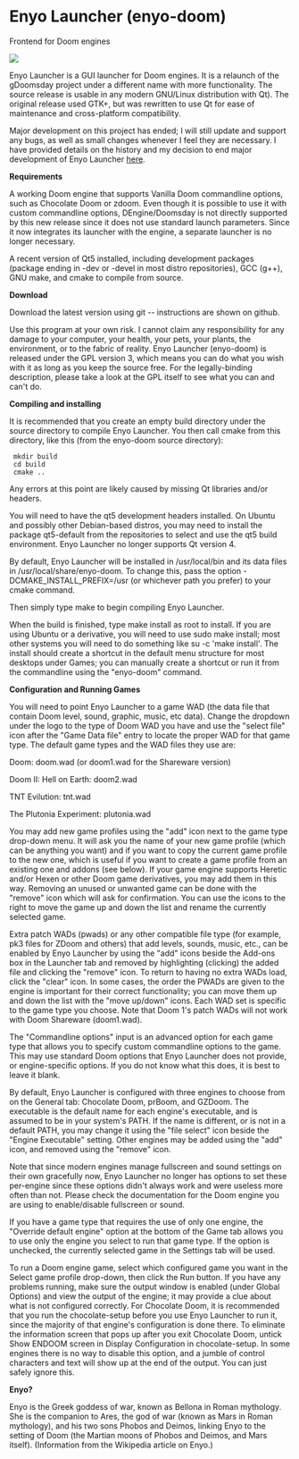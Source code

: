 Enyo Launcher (enyo-doom)
=========

Frontend for Doom engines

![](https://spiralcow.wdfiles.com/local--files/start/enyolauncher.png)

Enyo Launcher is a GUI launcher for Doom engines. It is a relaunch of the gDoomsday project under a different name with more functionality. The source release is usable in any modern GNU/Linux distribution with Qt). The original release used GTK+, but was rewritten to use Qt for ease of maintenance and cross-platform compatibility.

Major development on this project has ended; I will still update and support any bugs, as well as small changes whenever I feel they are necessary.  I have provided details on the history and my decision to end major development of Enyo Launcher [here](https://gitlab.com/sdcofer70/enyo-doom/-/wikis/History-and-future).

**Requirements**

A working Doom engine that supports Vanilla Doom commandline options, such as Chocolate Doom or zdoom. Even though it is possible to use it with custom commandline options, DEngine/Doomsday is not directly supported by this new release since it does not use standard launch parameters.  Since it now integrates its launcher with the engine, a separate launcher is no longer necessary.

A recent version of Qt5 installed, including development packages (package ending in -dev or -devel in most distro repositories), GCC (g++), GNU make, and cmake to compile from source. 

**Download**

Download the latest version using git -- instructions are shown on github.  

Use this program at your own risk. I cannot claim any responsibility for any damage to your computer, your health, your pets, your plants, the environment, or to the fabric of reality. Enyo Launcher (enyo-doom) is released under the GPL version 3, which means you can do what you wish with it as long as you keep the source free. For the legally-binding description, please take a look at the GPL itself to see what you can and can't do.

**Compiling and installing**

It is recommended that you create an empty build directory under the source directory to compile Enyo Launcher. You then call cmake from this directory, like this (from the enyo-doom source directory):

     mkdir build
     cd build
     cmake ..

Any errors at this point are likely caused by missing Qt libraries and/or headers.

You will need to have the qt5 development headers installed.  On Ubuntu and possibly other Debian-based distros, you may need to install the package qt5-default from the repositories to select and use the qt5 build environment.  Enyo Launcher no longer supports Qt version 4.

By default, Enyo Launcher will be installed in /usr/local/bin and its data files in /usr/local/share/enyo-doom. To change this, pass the option -DCMAKE_INSTALL_PREFIX=/usr (or whichever path you prefer) to your cmake command.

Then simply type make to begin compiling Enyo Launcher.

When the build is finished, type make install as root to install. If you are using Ubuntu or a derivative, you will need to use sudo make install; most other systems you will need to do something like su -c 'make install'. The install should create a shortcut in the default menu structure for most desktops under Games; you can manually create a shortcut or run it from the commandline using the "enyo-doom" command.

**Configuration and Running Games**

You will need to point Enyo Launcher to a game WAD (the data file that contain Doom level, sound, graphic, music, etc data). Change the dropdown under the logo to the type of Doom WAD you have and use the "select file" icon after the "Game Data file" entry to locate the proper WAD for that game type. The default game types and the WAD files they use are:

Doom: doom.wad (or doom1.wad for the Shareware version) 

Doom II: Hell on Earth: doom2.wad 

TNT Evilution: tnt.wad 

The Plutonia Experiment: plutonia.wad 


You may add new game profiles using the "add" icon next to the game type drop-down menu. It will ask you the name of your new game profile (which can be anything you want) and if you want to copy the current game profile to the new one, which is useful if you want to create a game profile from an existing one and addons (see below). If your game engine supports Heretic and/or Hexen or other Doom game derivatives, you may add them in this way. Removing an unused or unwanted game can be done with the "remove" icon which will ask for confirmation.  You can use the icons to the right to move the game up and down the list and rename the currently selected game.

Extra patch WADs (pwads) or any other compatible file type (for example, pk3 files for ZDoom and others) that add levels, sounds, music, etc., can be enabled by Enyo Launcher by using the "add" icons beside the Add-ons box in the Launcher tab and removed by highlighting (clicking) the added file and clicking the "remove" icon. To return to having no extra WADs load, click the "clear" icon. In some cases, the order the PWADs are given to the engine is important for their correct functionality; you can move them up and down the list with the "move up/down" icons.  Each WAD set is specific to the game type you choose. Note that Doom 1's patch WADs will not work with Doom Shareware (doom1.wad).

The "Commandline options" input is an advanced option for each game type that allows you to specify custom commandline options to the game. This may use standard Doom options that Enyo Launcher does not provide, or engine-specific options. If you do not know what this does, it is best to leave it blank.

By default, Enyo Launcher is configured with three engines to choose from on the General tab: Chocolate Doom, prBoom, and GZDoom. The executable is the default name for each engine's executable, and is assumed to be in your system's PATH. If the name is different, or is not in a default PATH, you may change it using the "file select" icon  beside the "Engine Executable" setting. Other engines may be added using the "add" icon, and removed using the "remove" icon.

Note that since modern engines manage fullscreen and sound settings on their own gracefully now, Enyo Launcher no longer has options to set these per-engine since these options didn't always work and were useless more often than not.  Please check the documentation for the Doom engine you are using to enable/disable fullscreen or sound.

If you have a game type that requires the use of only one engine, the "Override default engine" option at the bottom of the Game tab allows you to use only the engine you select to run that game type. If the option is unchecked, the currently selected game in the Settings tab will be used.

To run a Doom engine game, select which configured game you want in the Select game profile drop-down, then click the Run button. If you have any problems running, make sure the output window is enabled (under Global Options) and view the output of the engine; it may provide a clue about what is not configured correctly. For Chocolate Doom, it is recommended that you run the chocolate-setup before you use Enyo Launcher to run it, since the majority of that engine's configuration is done there. To eliminate the information screen that pops up after you exit Chocolate Doom, untick Show ENDOOM screen in Display Configuration in chocolate-setup. In some engines there is no way to disable this option, and a jumble of control characters and text will show up at the end of the output. You can just safely ignore this.  

**Enyo?**

Enyo is the Greek goddess of war, known as Bellona in Roman mythology. She is the companion to Ares, the god of war (known as Mars in Roman mythology), and his two sons Phobos and Deimos, linking Enyo to the setting of Doom (the Martian moons of Phobos and Deimos, and Mars itself). (Information from the Wikipedia article on Enyo.) 
